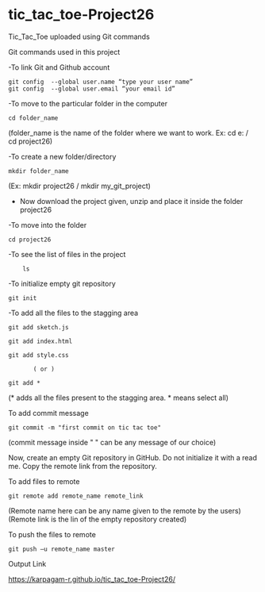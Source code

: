 # tic_tac_toe-Project26
Tic_Tac_Toe uploaded using Git commands

Git commands used in this project

-To link Git and Github account

    git config  --global user.name “type your user name”
    git config  --global user.email “your email id”

-To move to the particular folder in the computer

    cd folder_name 
    
  (folder_name is the name of the folder where we want to work. Ex: cd e: / cd project26)

-To create a new folder/directory

    mkdir folder_name
    
  (Ex: mkdir project26 / mkdir my_git_project)
  
  
- Now download the project given, unzip and place it inside the folder project26

-To move into the folder
    
    cd project26
 
-To see the list of files in the project
    
        ls
        
-To initialize empty git repository

    git init 

-To add all the files to the stagging area

    git add sketch.js

    git add index.html

    git add style.css
    
           ( or )
         
    git add *
    
 (* adds all the files present to the stagging area. * means select all)
    
To add commit message

    git commit -m "first commit on tic tac toe" 
    
 (commit message inside " " can be any message of our choice)
 
 
 Now, create an empty Git repository in GitHub. Do not initialize it with a read me. Copy the remote link from the repository.
    
To add files to remote

    git remote add remote_name remote_link
    
 (Remote name here can be any name given to the remote by the users)
 (Remote link is the lin of the empty repository created)

To push the files to remote

    git push –u remote_name master

Output Link

https://karpagam-r.github.io/tic_tac_toe-Project26/



